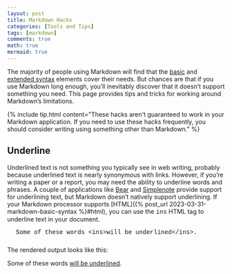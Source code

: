 ```yaml
---
layout: post
title: Markdown Hacks
categories: [Tools and Tips]
tags: [markdown]
comments: true
math: true
mermaid: true
---
```


The majority of people using Markdown will find that the [basic]() and [extended syntax]() elements cover their needs. But chances are that if you use Markdown long enough, you’ll inevitably discover that it doesn’t support something you need. This page provides tips and tricks for working around Markdown’s limitations.

{% include tip.html content="These hacks aren't guaranteed to work in your Markdown application. If you need to use these hacks frequently, you should consider writing using something other than Markdown." %}

## Underline

Underlined text is not something you typically see in web writing, probably because underlined text is nearly synonymous with links. However, if you’re writing a paper or a report, you may need the ability to underline words and phrases. A couple of applications like [Bear](https://bear.app/) and [Simplenote](https://simplenote.com/) provide support for underlining text, but Markdown doesn’t natively support underlining. If your Markdown processor supports [HTML]({% post_url 2023-03-31-markdown-basic-syntax %}#html), you can use the <span style="font-family:courier">ins</span> HTML tag to underline text in your document.

<p class="highlight" style="font-family:courier; padding-bottom:10px; padding-left:20px">
Some of these words &lt;ins>will be underlined&lt;/ins>.
</p>

The rendered output looks like this:

Some of these words <ins>will be underlined</ins>.
